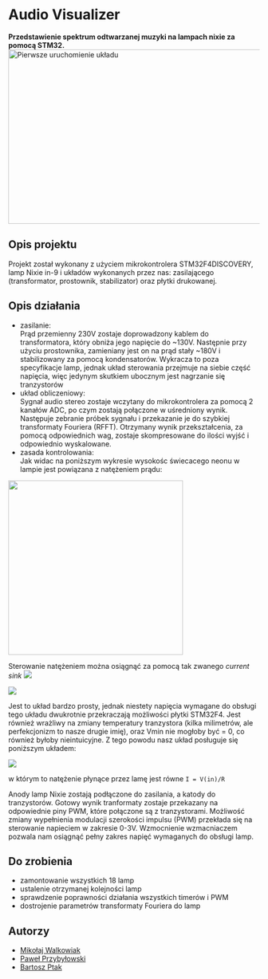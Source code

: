 
# Audio Visualizer
**Przedstawienie spektrum odtwarzanej muzyki na lampach nixie za pomocą STM32.**
<img src="https://scontent-waw1-1.xx.fbcdn.net/v/t1.15752-9/35240453_1610562355727098_3018999595452596224_n.png?_nc_cat=0&oh=07fd6268e9ff539c5768447c8ce7ff9b&oe=5BC332F9" width="750" height="350" alt="Pierwsze uruchomienie układu">

## Opis projektu
Projekt został wykonany z użyciem mikrokontrolera STM32F4DISCOVERY, lamp Nixie in-9 i układów wykonanych przez nas: 
zasilającego (transformator, prostownik, stabilizator) oraz płytki drukowanej.

## Opis działania
* zasilanie:  
Prąd przemienny 230V zostaje doprowadzony kablem do transformatora, który obniża jego napięcie do ~130V. Następnie przy użyciu prostownika, zamieniany jest on na prąd stały ~180V i stabilizowany za pomocą kondensatorów. Wykracza to poza specyfikacje lamp, jednak układ sterowania przejmuje na siebie część napięcia, więc jedynym skutkiem ubocznym jest nagrzanie się tranzystorów
* układ obliczeniowy:  
Sygnał audio stereo zostaje wczytany do mikrokontrolera za pomocą 2 kanałów ADC, po czym zostają połączone w uśredniony wynik. Następuje
zebranie próbek sygnału i przekazanie je do szybkiej transformaty Fouriera (RFFT). Otrzymany wynik przekształcenia, za pomocą odpowiednich
wag, zostaje skompresowane do ilości wyjść i odpowiednio wyskalowane. 
* zasada kontrolowania:  
Jak widac na poniższym wykresie wysokośc świecacego neonu w lampie jest powiązana z natężeniem prądu:
<img src= "https://i.imgur.com/2FdSKM0.png" width="350" height="350">

Sterowanie natężeniem można osiągnąć za pomocą tak zwanego <i> current sink </i>
<img src="https://i.imgur.com/0xkUhvV.png">


<img src="https://i.imgur.com/db0xtqB.png">
                                                                  
Jest to układ bardzo prosty, jednak niestety napięcia wymagane do obsługi tego układu dwukrotnie przekraczają możliwości płytki STM32F4.
Jest również wrażliwy na zmiany temperatury tranzystora (kilka milimetrów, ale perfekcjonizm to nasze drugie imię), oraz Vmin nie mogłoby być = 0, co również byłoby nieintuicyjne.
Z tego powodu nasz układ posługuje się poniższym układem:


<img src="https://i.imgur.com/v6mt7dC.png">

w którym to natężenie płynące przez lamę jest równe `I = V(in)/R`

Anody lamp Nixie zostają podłączone do zasilania, a katody do tranzystorów. Gotowy wynik tranformaty zostaje przekazany na odpowiednie piny PWM, które połączone są z tranzystorami. Możliwość zmiany wypełnienia modulacji szerokości impulsu (PWM) przekłada się na sterowanie napieciem w zakresie 0-3V. Wzmocnienie wzmacniaczem pozwala nam osiągnąć pełny zakres napięć wymaganych do obsługi lamp.


## Do zrobienia
* zamontowanie wszystkich 18 lamp
* ustalenie otrzymanej kolejności lamp
* sprawdzenie poprawności działania wszystkich timerów i PWM
* dostrojenie parametrów transformaty Fouriera do lamp

## Autorzy
* [Mikołaj Walkowiak](https://github.com/mikolaj-walkowiak)
* [Paweł Przybyłowski](https://github.com/stfoorca)
* [Bartosz Ptak](https://github.com/bartoszptak/)
